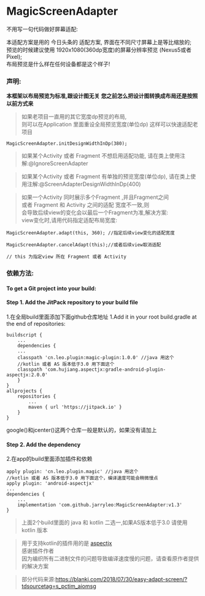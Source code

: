# MagicScreenAdapter
不用写一句代码做好屏幕适配:

本适配方案是用的 今日头条的 适配方案, 界面在不同尺寸屏幕上是等比缩放的;     
预览的时候建议使用 1920x1080(360dp宽度)的屏幕分辨率预览 (Nexus5或者Pixel);     
布局预览是什么样在任何设备都是这个样子!   

### 声明:
**本框架以布局预览为标准,跟设计图无关**
**您之前怎么把设计图转换成布局还是按照以前方式来**

> 如果老项目一直用的其它宽度dp预览的布局,      
> 则可以在Application 里面重设全局预览宽度(单位dp)
> 这样可以快速适配老项目

```
MagicScreenAdapter.initDesignWidthInDp(380);
```

> 如果某个Activity 或者 Fragment 不想启用适配功能,
> 请在类上使用注解:@IgnoreScreenAdapter   

> 如果某个Activity 或者 Fragment 有单独的预览宽度(单位dp),
> 请在类上使用注解:@ScreenAdapterDesignWidthInDp(400)

> 如果一个Activity 同时展示多个Fragment ,并且Fragment之间    
> 或者 Fragment 和 Activity 之间的适配 宽度不一致,则      
> 会导致后续view的变化会以最后一个Fragment为准,解决方案:     
> view变化时,请用代码指定适配布局宽度:       
```
MagicScreenAdapter.adapt(this, 360); //指定后续view变化的适配宽度

MagicScreenAdapter.cancelAdapt(this);//或者后续view取消适配

// this 为指定view 所在 Fragment 或者 Activity

```


### 依赖方法:
#### To get a Git project into your build:
#### Step 1. Add the JitPack repository to your build file
1.在全局build里面添加下面github仓库地址
1.Add it in your root build.gradle at the end of repositories:
```
buildscript {
    ...
    dependencies {
	...
    classpath 'cn.leo.plugin:magic-plugin:1.0.0' //java 用这个
	//kotlin 或者 AS 版本低于3.0 用下面这个
	classpath 'com.hujiang.aspectjx:gradle-android-plugin-aspectjx:2.0.0' 
    }
}
allprojects {
	repositories {
		...
		maven { url 'https://jitpack.io' }
	}
}
```
google()和jcenter()这两个仓库一般是默认的，如果没有请加上   

#### Step 2. Add the dependency
2.在app的build里面添加插件和依赖
```
apply plugin: 'cn.leo.plugin.magic' //java 用这个
//kotlin 或者 AS 版本低于3.0 用下面这个，编译速度可能会稍微慢点
apply plugin: 'android-aspectjx'  
...
dependencies {
	...
	implementation 'com.github.jarryleo:MagicScreenAdapter:v1.3'
}
```
> 上面2个build里面的 java 和 kotlin 二选一,如果AS版本低于3.0 请使用kotlin 版本

> 用于支持kotlin的插件用的是 [aspectjx](https://github.com/HujiangTechnology/gradle_plugin_android_aspectjx)   
> 感谢插件作者    
> 因为编织所有二进制文件的问题导致编译速度慢的问题，请查看原作者提供的解决方案

> 部分代码来源:https://blankj.com/2018/07/30/easy-adapt-screen/?tdsourcetag=s_pctim_aiomsg
